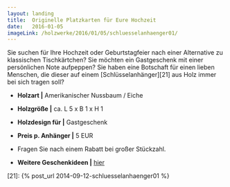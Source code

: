 ```yaml
---
layout: landing
title:  Originelle Platzkarten für Eure Hochzeit
date:   2016-01-05
imageLink: /holzwerke/2016/01/05/schluesselanhaenger01/
---
```


Sie suchen für Ihre Hochzeit oder Geburtstagfeier nach einer Alternative zu klassischen Tischkärtchen? 
Sie möchten ein Gastgeschenk mit einer persönlichen Note aufpeppen? 
Sie haben eine Botschaft für einen lieben Menschen, 
die dieser auf einem [Schlüsselanhänger][21] aus Holz immer bei sich tragen soll?

* **Holzart \|** Amerikanischer Nussbaum / Eiche
* **Holzgröße \|** ca. L 5 x B 1 x H 1
* **Holzdesign für \|** Gastgeschenk
* **Preis p. Anhänger \|** 5 EUR
* Fragen Sie nach einem Rabatt bei großer Stückzahl.

* **Weitere Geschenkideen \|** <a href="{{ site.baseurl }}/holzwerke">hier</a>



[21]: {% post_url 2014-09-12-schluesselanhaenger01 %}
